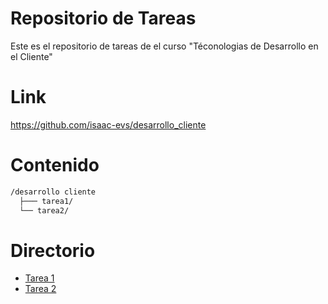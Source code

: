 
# Repositorio de Tareas

Este es el repositorio de tareas de el curso "Téconologias de Desarrollo en el Cliente" 

# Link

https://github.com/isaac-evs/desarrollo_cliente

# Contenido 

```bash
/desarrollo cliente
  ├─── tarea1/
  └── tarea2/
```

# Directorio 

- [Tarea 1](https://github.com/isaac-evs/desarollo_cliente/tree/main/tarea1)
- [Tarea 2](https://github.com/isaac-evs/desarollo_cliente/tree/main/tarea2)

